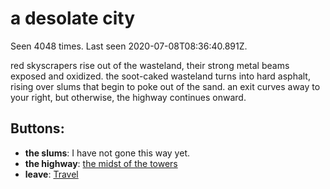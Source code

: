 # a desolate city

Seen 4048 times. Last seen 2020-07-08T08:36:40.891Z.

red skyscrapers rise out of the wasteland, their strong metal beams exposed and oxidized. the soot-caked wasteland turns into hard asphalt, rising over slums that begin to poke out of the sand. an exit curves away to your right, but otherwise, the highway continues onward.

## Buttons:

- **the slums**: I have not gone this way yet.
- **the highway**: [the midst of the towers](the-midst-of-the-towers-lxsdpw.md)
- **leave**: [Travel](Travel-travel.md)